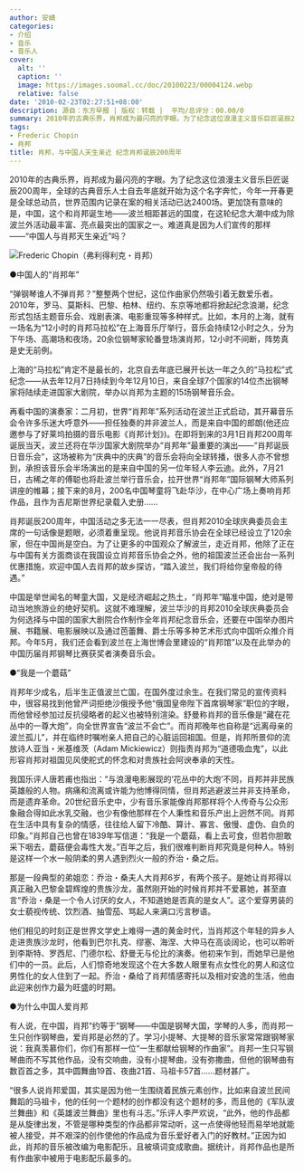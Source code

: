 ```yaml
---
author: 安婧
categories:
- 介绍
- 音乐
- 音乐人
cover:
  alt: ''
  caption: ''
  image: https://images.soomal.cc/doc/20100223/00004124.webp
  relative: false
date: '2010-02-23T02:27:51+08:00'
description: 源自：东方早报 | 版权：转载 |  平均/总评分：00.00/0
summary: 2010年的古典乐界，肖邦成为最闪亮的字眼。为了纪念这位浪漫主义音乐巨匠诞辰200周年，全球的古典音乐人士自去年底就开始为这个名字奔忙，今年一开春更是全球总动员，世界范围内记录在案的相关活动已达2400场。更加饶有意味的是，中国，这个和肖邦诞生地――波兰相距甚远的国度，在这轮纪念大潮中成为除波兰外活动最丰富、亮点最突出的国家之一……
tags:
- Frederic Chopin
- 肖邦
title: 肖邦，与中国人天生亲近 纪念肖邦诞辰200周年
---
```


2010年的古典乐界，肖邦成为最闪亮的字眼。为了纪念这位浪漫主义音乐巨匠诞辰200周年，全球的古典音乐人士自去年底就开始为这个名字奔忙，今年一开春更是全球总动员，世界范围内记录在案的相关活动已达2400场。更加饶有意味的是，中国，这个和肖邦诞生地――波兰相距甚远的国度，在这轮纪念大潮中成为除波兰外活动最丰富、亮点最突出的国家之一。难道真是因为人们宣传的那样――“中国人与肖邦天生亲近”吗？

![Frederic Chopin（弗利得利克・肖邦）](https://images.soomal.cc/doc/20100223/00004124.webp)



●中国人的“肖邦年”

“弹钢琴谁人不弹肖邦？”整整两个世纪，这位作曲家仍然吸引着无数爱乐者。2010年，罗马、莫斯科、巴黎、柏林、纽约、东京等地都将掀起纪念浪潮，纪念形式包括主题音乐会、戏剧表演、电影重现等多种样式。比如，本月的上海，就有一场名为“12小时的肖邦马拉松”在上海音乐厅举行，音乐会持续12小时之久，分为下午场、高潮场和夜场，20余位钢琴家轮番登场演肖邦，12小时不间断，阵势真是史无前例。

上海的“马拉松”肯定不是最长的，北京自去年底已展开长达一年之久的“马拉松”式纪念――从去年12月7日持续到今年12月10日，来自全球7个国家的14位杰出钢琴家将陆续走进国家大剧院，举办以肖邦为主题的15场钢琴音乐会。

再看中国的演奏家：二月初，世界“肖邦年”系列活动在波兰正式启动，其开幕音乐会令许多乐迷大呼意外――担任独奏的并非波兰人，而是来自中国的郎朗(他还应邀参与了好莱坞拍摄的音乐电影《肖邦计划》)。在即将到来的3月1日肖邦200周年诞辰当天，波兰还将在华沙国家大剧院举办“肖邦年”最重要的演出――“肖邦诞辰日音乐会”，这场被称为“庆典中的庆典”的音乐会将向全球转播，很多人亦不曾想到，承担该音乐会半场演出的是来自中国的另一位年轻人李云迪。此外，7月21日，古稀之年的傅聪也将赴波兰举行音乐会，拉开世界“肖邦年”国际钢琴大师系列讲座的帷幕；接下来的8月，200名中国琴童将飞赴华沙，在中心广场上奏响肖邦作品，且作为吉尼斯世界纪录载入史册……

肖邦诞辰200周年，中国活动之多无法一一尽表，但肖邦2010全球庆典委员会主席的一句话像是题眼，必须着重呈现。他说肖邦音乐协会在全球已经设立了120余家，但在中国尚是空白。为了让更多的中国观众了解波兰，走近肖邦，他除了正在与中国有关方面商谈在我国设立肖邦音乐协会之外，他的祖国波兰还会出台一系列优惠措施，欢迎中国人去肖邦的故乡探访，“踏入波兰，我们将给你皇帝般的待遇。” 

中国是举世闻名的琴童大国，又是经济崛起之热土，“肖邦年”瞄准中国，绝对是带动当地旅游业的绝好契机。这就不难理解，波兰华沙的肖邦2010全球庆典委员会为何选择与中国的国家大剧院合作制作全年肖邦纪念音乐会，还要在中国举办图片展、书籍展、电影展映以及通过芭蕾舞、爵士乐等多种艺术形式向中国听众推介肖邦。今年5月，我们还会看到波兰在上海世博会里建设的“肖邦馆”以及在此举办的中国历届肖邦钢琴比赛获奖者演奏音乐会。

●“我是一个蘑菇”

肖邦年少成名，后半生正值波兰亡国，在国外度过余生。在我们常见的宣传资料中，很容易找到他曾严词拒绝沙俄授予他“俄国皇帝陛下首席钢琴家”职位的字眼，而他曾经参加过反抗侵略者的起义也被特别渲染。舒曼称肖邦的音乐像是“藏在花丛中的一尊大炮”，向全世界宣告“波兰不会亡”。而肖邦晚年也自称是“远离母亲的波兰孤儿”，并在临终时嘱咐亲人把自己的心脏运回祖国。但是，肖邦所景仰的流放诗人亚当・米基维茨（Adam Mickiewicz）则指责肖邦为“道德吸血鬼”，以此形容肖邦对祖国见风使舵式的怀念和对贵族社会阿谀奉承的天性。

我国乐评人唐若甫也指出：“与浪漫电影展现的‘花丛中的大炮’不同，肖邦并非民族英雄般的人物。病痛和流离或许能为他博得同情，但肖邦逃避波兰并非支持革命，而是遗弃革命。20世纪音乐史中，少有音乐家能像肖邦那样将个人传奇与公众形象融合得如此水乳交融，也少有像他那样在个人秉性和音乐产出上迥然不同。肖邦在生活中具有复杂的情感，往往给人留下冷酷、算计、寡言、傲慢、虚伪、自负的印象。”肖邦自己也曾在1839年写信道：“我是一个蘑菇，看上去可食，但若你胆敢采下咽去，蘑菇便会毒性大发。”百年之后，我们很难判断肖邦究竟是何种人。特别是这样一个水一般阴柔的男人遇到烈火一般的乔治・桑之后。

那是一段典型的弟姐恋：乔治・桑夫人大肖邦6岁，有两个孩子。是她让肖邦得以真正融入巴黎金碧辉煌的贵族沙龙，虽然刚开始的时候肖邦并不爱慕她，甚至直言“乔治・桑是一个令人讨厌的女人，不知道她是否真的是女人”。这个爱穿男装的女士藐视传统、饮烈酒、抽雪茄、骂起人来满口污言秽语。

他们相见的时刻正是世界文学史上难得一遇的黄金时代，当肖邦这个年轻的异乡人走进贵族沙龙时，他看到巴尔扎克、缪塞、海涅、大仲马在高谈阔论，也可以聆听到李斯特、罗西尼、门德尔松、舒曼无与伦比的演奏。他初来乍到，而她早已是他们中的一员。此后，人们惊奇地发现这个在大多数人眼里有点女性化的男人和这位男性化的女人住到了一起。乔治・桑给了肖邦情感寄托以及相对安逸的生活，他由此迎来创作力最为旺盛的时期。

●为什么中国人爱肖邦

有人说，在中国，肖邦“约等于”钢琴――中国是钢琴大国，学琴的人多，而肖邦一生只创作钢琴曲，爱肖邦是必然的了。学习小提琴、大提琴的音乐家常常跟钢琴家说：我真羡慕你们，你们有那样一位“一生都献给钢琴的作曲家”。肖邦一生只写钢琴曲而不写其他作品，没有交响曲，没有小提琴曲，没有弥撒曲，但他的钢琴曲有数百首之多，其中圆舞曲19首、夜曲21首、马祖卡57首……题材甚广。

“很多人说肖邦爱国，其实是因为他一生围绕着民族元素创作，比如来自波兰民间舞蹈的马祖卡，他的任何一个题材的创作都没有这个题材的多，而且他的《军队波兰舞曲》和《英雄波兰舞曲》里也有斗志。”乐评人李严欢说，“此外，他的作品都是从旋律出发，不管是哪种类型的作品都非常动听，这一点使得他轻而易举地就能被人接受，并不艰深的创作使他的作品成为音乐爱好者入门的好教材。”正因为如此，肖邦的音乐被改编为电影配乐，且被填词变成歌曲。据统计，肖邦作品也是所有作曲家中被用于电影配乐最多的。